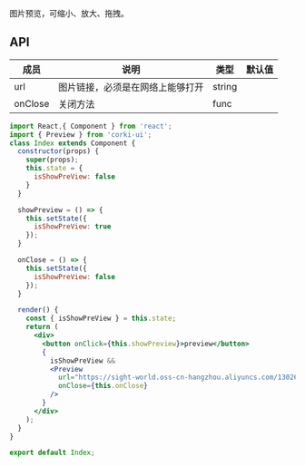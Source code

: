 图片预览，可缩小、放大、拖拽。

## API
| 成员 | 说明 | 类型 | 默认值 |
| --- | --- | --- | --- |
| url | 图片链接，必须是在网络上能够打开 | string |  |
| onClose | 关闭方法 | func | |

```jsx
import React,{ Component } from 'react';
import { Preview } from 'corki-ui';
class Index extends Component {
  constructor(props) {
    super(props);
    this.state = {
      isShowPreView: false
    }
  }

  showPreview = () => {
    this.setState({
      isShowPreView: true
    });
  }

  onClose = () => {
    this.setState({
      isShowPreView: false
    });
  }

  render() {
    const { isShowPreView } = this.state;
    return (
      <div>
        <button onClick={this.showPreview}>preview</button>
        {
          isShowPreView &&
          <Preview
            url="https://sight-world.oss-cn-hangzhou.aliyuncs.com/13026877921/9y-PLogxmyJudmV23z9HgbPX.jpeg"
            onClose={this.onClose}
          />
        }
      </div>
    );
  }
}

export default Index;
```